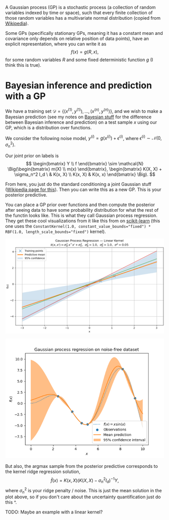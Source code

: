 A Gaussian process (GP) is a stochastic process (a collection of random variables indexed by time or space), such that every finite collection of those random variables has a multivariate normal distribution (copied from [Wikipedia](https://en.wikipedia.org/wiki/Gaussian_process#:~:text=a%20Gaussian%20process%20is%20a%20stochastic%20process%20(a%20collection%20of%20random%20variables%20indexed%20by%20time%20or%20space)%2C%20such%20that%20every%20finite%20collection%20of%20those%20random%20variables%20has%20a%20multivariate%20normal%20distribution.)). 

Some GPs (specifically stationary GPs, meaning it has a constant mean and covariance only depends on relative position of data points), have an explicit representation, where you can write it as 
$$
f(x) = g(R, x),
$$
for some random variables $R$ and some fixed deterministic function $g$ (I think this is true).

# Bayesian inference and prediction with a GP
We have a training set $\mathcal{D} = \{ (x^{(1)}, y^{(1)}), \ldots, (x^{(n)}, y^{(n)}) \}$, and we wish to make a Bayesian prediction (see my notes on [Bayesian stuff](/digitalGarden/bayesianStuff) for the difference between Bayesian inference and prediction) on a test sample $x$ using our GP, which is a distribution over functions.

We consider the following noise model, $y^{(i)} = g(x^{(i)}) + \epsilon^{(i)}$, where $\epsilon^{(i)} \sim \mathcal{N}(0, \sigma_n^2)$.

Our joint prior on labels is
$$
\begin{bmatrix} Y \\ f \end{bmatrix} \sim \mathcal{N} \Big(\begin{bmatrix} m(X) \\ m(x) \end{bmatrix}, \begin{bmatrix} K(X, X) + \sigma_n^2 I_d \ & K(x, X) \\ K(x, X) & K(x, x) \end{bmatrix} \Big).
$$

From here, you just do the standard conditioning a joint Gaussian stuff ([Wikipedia page for this](https://en.wikipedia.org/wiki/Multivariate_normal_distribution#Bayesian_inference:~:text=Conditional%20distributions)). Then you can write this as a new GP. This is your posterior predictive. 

You can place a GP prior over functions and then compute the posterior after seeing data to have some probability distribution for what the rest of the functin looks like. This is what they call Gaussian process regression. They get these cool visualizations from it like this from on [scikit-learn](https://scikit-learn.org/stable/modules/gaussian_process.html) (this one uses the `ConstantKernel(1.0, constant_value_bounds="fixed") * RBF(1.0, length_scale_bounds="fixed")` kernel).

![Linear kernel GPR](/images/digitalGarden/linearKernelGPR.png "Linear kernel GPR")

![Cool GP Regression](/images/digitalGarden/coolGPReg.png "Cool GP Regression")

But also, the argmax sample from the posterior predictive corresponds to the kernel ridge regression solution,
$$
\hat{f}(x) = K(x, X) (K(X, X) - \sigma_n^2 I_{d} )^{-1} Y,
$$
where $\sigma_n^2$ is your ridge penalty / noise. This is just the mean solution in the plot above, so if you don't care about the uncertainty quantification just do this ^.

TODO: Maybe an example with a linear kernel?